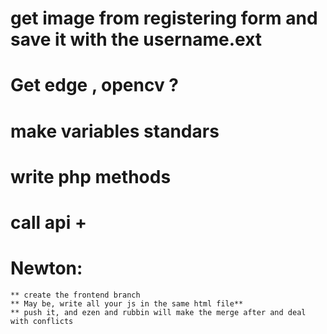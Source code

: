 # get image from registering form and save it with the username.ext
# Get edge , opencv ?
# make variables standars
# write php methods
# call api +

# Newton: 
    ** create the frontend branch
    ** May be, write all your js in the same html file**
    ** push it, and ezen and rubbin will make the merge after and deal with conflicts

